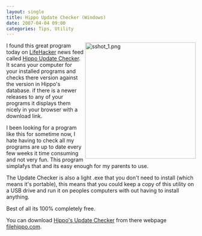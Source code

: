 ```yaml
---
layout: single
title: Hippo Update Checker (Windows)
date: 2007-04-04 09:00
categories: Tips, Utility
---
```

<a href="/public/uploads/sshot_1.png" rel="lightbox"><img src="/public/uploads/sshot_1.png" alt="sshot_1.png" title="sshot_1.png" align="right" border="0" height="309" width="294" /></a>I found this great program today on <a href="http://lifehacker.com/software/updates/download-of-the-day-file-hippo-update-checker-windows-249262.php">LifeHacker</a> news feed called <a href="http://www.filehippo.com/updatechecker/">Hippo Update Checker</a>. It scans your computer for your installed programs and checks there version against the version in Hippo's database. if there is a newer releases to any of your programs it displays them nicely in your browser with a download link.

I been looking for a program like this for sometime now, I hate having to check all my programs are up to date every few weeks it time consuming and not very fun. This program simplafys that and its easy enough for my parents to use.

The Update Checker is also a light .exe that you don't need to install (which means it's portable), this means that you could keep a copy of this utility on a USB drive and run it on peoples computers with out having to install anything.

Best of all its 100% completely free.

You can download <a href="http://www.filehippo.com/updatechecker/">Hippo's Update Checker</a> from there webpage <a href="http://www.filehippo.com/updatechecker/">filehippo.com</a>.
